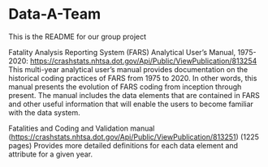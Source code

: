# Data-A-Team

This is the README for our group project


Fatality Analysis Reporting System (FARS) Analytical User’s Manual, 1975-2020: https://crashstats.nhtsa.dot.gov/Api/Public/ViewPublication/813254
This multi-year analytical user’s manual provides documentation on the historical coding practices of FARS from 1975 to 2020. In other words, this manual presents the evolution of FARS coding from inception through present. The manual includes the data elements that are contained in FARS and other useful information that will enable the users to become familiar with the data system.

Fatalities and Coding and Validation manual (https://crashstats.nhtsa.dot.gov/Api/Public/ViewPublication/813251) (1225 pages)
Provides more detailed definitions for each data element and attribute for a given year. 
